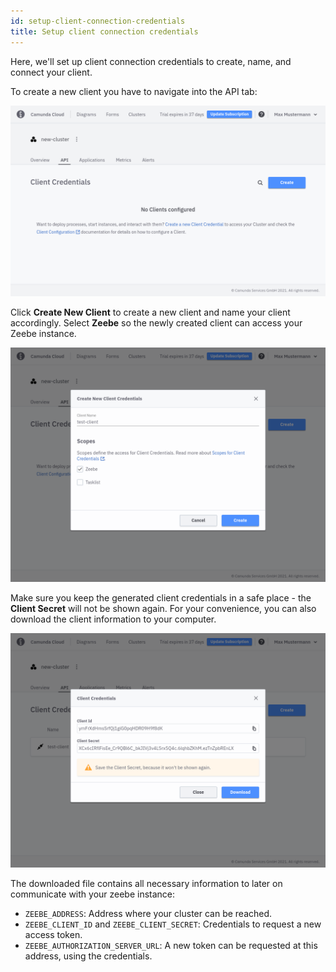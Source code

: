 ```yaml
---
id: setup-client-connection-credentials
title: Setup client connection credentials
---
```


Here, we'll set up client connection credentials to create, name, and connect your client.

To create a new client you have to navigate into the API tab:

![cluster-details](./img/cluster-detail-clients.png)

Click **Create New Client** to create a new client and name your client accordingly. Select **Zeebe** so the newly created client can access your Zeebe instance.

![create-client](./img/cluster-details-create-client.png)

Make sure you keep the generated client credentials in a safe place - the **Client Secret** will not be shown again. For your convenience, you can also download the client information to your computer.

![created-client](./img/cluster-details-created-client.png)

The downloaded file contains all necessary information to later on communicate with your zeebe instance:

- `ZEEBE_ADDRESS`: Address where your cluster can be reached.
- `ZEEBE_CLIENT_ID` and `ZEEBE_CLIENT_SECRET`: Credentials to request a new access token.
- `ZEEBE_AUTHORIZATION_SERVER_URL`: A new token can be requested at this address, using the credentials.
